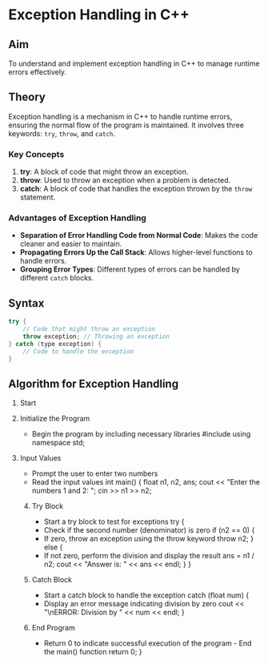 # Exception Handling in C++

## Aim
To understand and implement exception handling in C++ to manage runtime errors effectively.

## Theory
Exception handling is a mechanism in C++ to handle runtime errors, ensuring the normal flow of the program is maintained. It involves three keywords: `try`, `throw`, and `catch`.

### Key Concepts
1. **try**: A block of code that might throw an exception.
2. **throw**: Used to throw an exception when a problem is detected.
3. **catch**: A block of code that handles the exception thrown by the `throw` statement.

### Advantages of Exception Handling
- **Separation of Error Handling Code from Normal Code**: Makes the code cleaner and easier to maintain.
- **Propagating Errors Up the Call Stack**: Allows higher-level functions to handle errors.
- **Grouping Error Types**: Different types of errors can be handled by different `catch` blocks.

## Syntax
```cpp
try {
    // Code that might throw an exception
    throw exception; // Throwing an exception
} catch (type exception) {
    // Code to handle the exception
}
```
## Algorithm for Exception Handling

1. Start

2. Initialize the Program
   - Begin the program by including necessary libraries
#include <iostream>
using namespace std;

3. Input Values
    - Prompt the user to enter two numbers
    - Read the input values
int main() {
    float n1, n2, ans;
    cout << "Enter the numbers 1 and 2: ";
    cin >> n1 >> n2;

     4. Try Block
        - Start a try block to test for exceptions
    try {
         - Check if the second number (denominator) is zero
        if (n2 == 0) {
         - If zero, throw an exception using the throw keyword
            throw n2;
        } else {
        - If not zero, perform the division and display the result
            ans = n1 / n2;
            cout << "Answer is: " << ans << endl;
        }
    }
     5. Catch Block
          - Start a catch block to handle the exception
    catch (float num) {
          - Display an error message indicating division by zero
        cout << "\nERROR: Division by " << num << endl;
    }

     6. End Program
        - Return 0 to indicate successful execution of the program
       - End the main() function
    return 0;
}
